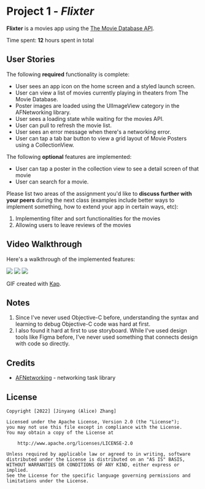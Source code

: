 # Project 1 - *Flixter*

**Flixter** is a movies app using the [The Movie Database API](http://docs.themoviedb.apiary.io/#).

Time spent: **12** hours spent in total

## User Stories

The following **required** functionality is complete:

- User sees an app icon on the home screen and a styled launch screen.
- User can view a list of movies currently playing in theaters from The Movie Database.
- Poster images are loaded using the UIImageView category in the AFNetworking library.
- User sees a loading state while waiting for the movies API.
- User can pull to refresh the movie list.
- User sees an error message when there's a networking error.
- User can tap a tab bar button to view a grid layout of Movie Posters using a CollectionView.

The following **optional** features are implemented:

- User can tap a poster in the collection view to see a detail screen of that movie
- User can search for a movie.

Please list two areas of the assignment you'd like to **discuss further with your peers** during the next class (examples include better ways to implement something, how to extend your app in certain ways, etc):

1. Implementing filter and sort functionalities for the movies
2. Allowing users to leave reviews of the movies 

## Video Walkthrough

Here's a walkthrough of the implemented features:

![](https://github.com/alicezhang030/Flixter/blob/main/Showcase%20vids/Showcase%20vid%201.gif)
![](https://github.com/alicezhang030/Flixter/blob/main/Showcase%20vids/no%20network.gif)
![](https://github.com/alicezhang030/Flixter/blob/main/Showcase%20vids/very%20bad%20network%20showcase.gif)

GIF created with [Kap](https://getkap.co/).

## Notes

1. Since I've never used Objective-C before, understanding the syntax and learning to debug Objective-C code was hard at first. 
2. I also found it hard at first to use storyboard. While I've used design tools like Figma before, I've never used something that connects design with code so directly.

## Credits

- [AFNetworking](https://github.com/AFNetworking/AFNetworking) - networking task library

## License

    Copyright [2022] [Jinyang (Alice) Zhang]

    Licensed under the Apache License, Version 2.0 (the "License");
    you may not use this file except in compliance with the License.
    You may obtain a copy of the License at

        http://www.apache.org/licenses/LICENSE-2.0

    Unless required by applicable law or agreed to in writing, software
    distributed under the License is distributed on an "AS IS" BASIS,
    WITHOUT WARRANTIES OR CONDITIONS OF ANY KIND, either express or implied.
    See the License for the specific language governing permissions and
    limitations under the License.
